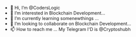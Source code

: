 - 👋 Hi, I’m @CodersLogic
- 👀 I’m interested in Blockchain Development...
- 🌱 I’m currently learning somenewthings ...
- 💞️ I’m looking to collaborate on Blockchain Development...
- 📫 How to reach me ...
My Telegram I'D is @Cryptoshubh
<!---
CodersLogic/CodersLogic is a ✨ special ✨ repository because its `README.md` (this file) appears on your GitHub profile.
You can click the Preview link to take a look at your changes.
--->

